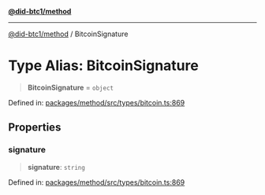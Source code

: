[**@did-btc1/method**](../README.md)

***

[@did-btc1/method](../globals.md) / BitcoinSignature

# Type Alias: BitcoinSignature

> **BitcoinSignature** = `object`

Defined in: [packages/method/src/types/bitcoin.ts:869](https://github.com/dcdpr/did-btc1-js/blob/4ab6f9915d95beed9bc633644c9db1539395f512/packages/method/src/types/bitcoin.ts#L869)

## Properties

### signature

> **signature**: `string`

Defined in: [packages/method/src/types/bitcoin.ts:869](https://github.com/dcdpr/did-btc1-js/blob/4ab6f9915d95beed9bc633644c9db1539395f512/packages/method/src/types/bitcoin.ts#L869)
